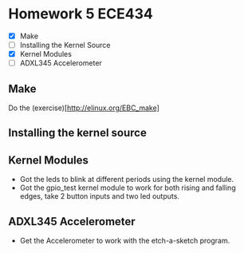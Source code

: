 # Homework 5 ECE434

- [x] Make
- [ ] Installing the Kernel Source
- [x] Kernel Modules
- [ ] ADXL345 Accelerometer

## Make 
Do the (exercise)[http://elinux.org/EBC_make]

## Installing the kernel source

## Kernel Modules
- Got the leds to blink at different periods using the kernel module. 
- Got the gpio_test kernel module to work for both rising and falling edges, take 2 button inputs and two led outputs.

## ADXL345 Accelerometer
- Get the Accelerometer to work with the etch-a-sketch program.
